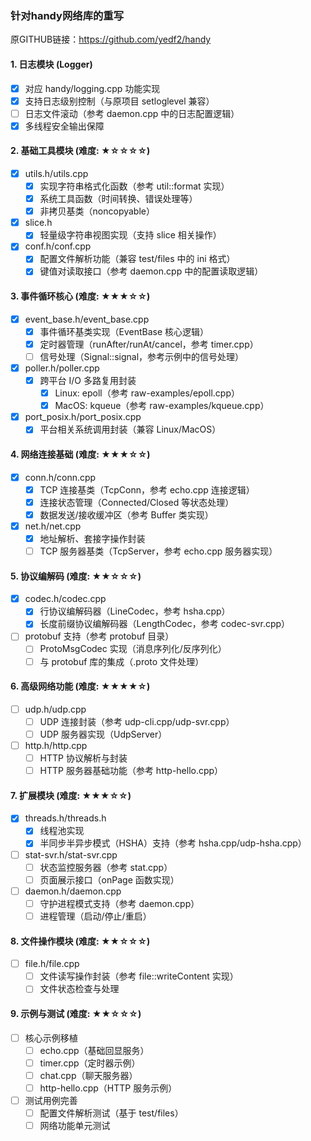 ### 针对handy网络库的重写
原GITHUB链接：https://github.com/yedf2/handy

#### 1. 日志模块 (Logger)

- [x] 对应 handy/logging.cpp 功能实现
- [x] 支持日志级别控制（与原项目 setloglevel 兼容）
- [ ] 日志文件滚动（参考 daemon.cpp 中的日志配置逻辑）
- [x] 多线程安全输出保障

#### 2. 基础工具模块 (难度: ★☆☆☆☆)

- [x] utils.h/utils.cpp
  - [x] 实现字符串格式化函数（参考 util::format 实现）
  - [x] 系统工具函数（时间转换、错误处理等）
  - [x] 非拷贝基类（noncopyable）
- [x] slice.h
  - [x] 轻量级字符串视图实现（支持 slice 相关操作）
- [x] conf.h/conf.cpp
  - [x] 配置文件解析功能（兼容 test/files 中的 ini 格式）
  - [x] 键值对读取接口（参考 daemon.cpp 中的配置读取逻辑）

#### 3. 事件循环核心 (难度: ★★★☆☆)

- [x] event_base.h/event_base.cpp
  - [x] 事件循环基类实现（EventBase 核心逻辑）
  - [x] 定时器管理（runAfter/runAt/cancel，参考 timer.cpp）
  - [ ] 信号处理（Signal::signal，参考示例中的信号处理）
- [x] poller.h/poller.cpp
  - [x] 跨平台 I/O 多路复用封装
    - [x] Linux: epoll（参考 raw-examples/epoll.cpp）
    - [x] MacOS: kqueue（参考 raw-examples/kqueue.cpp）
- [x] port_posix.h/port_posix.cpp
  - [x] 平台相关系统调用封装（兼容 Linux/MacOS）

#### 4. 网络连接基础 (难度: ★★★☆☆)

- [x] conn.h/conn.cpp
  - [x] TCP 连接基类（TcpConn，参考 echo.cpp 连接逻辑）
  - [x] 连接状态管理（Connected/Closed 等状态处理）
  - [x] 数据发送/接收缓冲区（参考 Buffer 类实现）
- [x] net.h/net.cpp
  - [x] 地址解析、套接字操作封装
  - [ ] TCP 服务器基类（TcpServer，参考 echo.cpp 服务器实现）

#### 5. 协议编解码 (难度: ★★☆☆☆)

- [x] codec.h/codec.cpp
  - [x] 行协议编解码器（LineCodec，参考 hsha.cpp）
  - [x] 长度前缀协议编解码器（LengthCodec，参考 codec-svr.cpp）
- [ ] protobuf 支持（参考 protobuf 目录）
  - [ ] ProtoMsgCodec 实现（消息序列化/反序列化）
  - [ ] 与 protobuf 库的集成（.proto 文件处理）

#### 6. 高级网络功能 (难度: ★★★★☆)

- [ ] udp.h/udp.cpp
  - [ ] UDP 连接封装（参考 udp-cli.cpp/udp-svr.cpp）
  - [ ] UDP 服务器实现（UdpServer）
- [ ] http.h/http.cpp
  - [ ] HTTP 协议解析与封装
  - [ ] HTTP 服务器基础功能（参考 http-hello.cpp）

#### 7. 扩展模块 (难度: ★★★☆☆)

- [x] threads.h/threads.h
  - [x] 线程池实现
  - [x] 半同步半异步模式（HSHA）支持（参考 hsha.cpp/udp-hsha.cpp）
- [ ] stat-svr.h/stat-svr.cpp
  - [ ] 状态监控服务器（参考 stat.cpp）
  - [ ] 页面展示接口（onPage 函数实现）
- [ ] daemon.h/daemon.cpp
  - [ ] 守护进程模式支持（参考 daemon.cpp）
  - [ ] 进程管理（启动/停止/重启）

#### 8. 文件操作模块 (难度: ★★☆☆☆)

- [ ] file.h/file.cpp
  - [ ] 文件读写操作封装（参考 file::writeContent 实现）
  - [ ] 文件状态检查与处理

#### 9. 示例与测试 (难度: ★★☆☆☆)

- [ ] 核心示例移植
  - [ ] echo.cpp（基础回显服务）
  - [ ] timer.cpp（定时器示例）
  - [ ] chat.cpp（聊天服务器）
  - [ ] http-hello.cpp（HTTP 服务示例）
- [ ] 测试用例完善
  - [ ] 配置文件解析测试（基于 test/files）
  - [ ] 网络功能单元测试